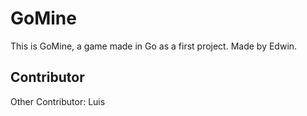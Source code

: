 # GoMine
This is GoMine, a game made in Go as a first project.
Made by Edwin.
## Contributor
Other Contributor: Luis
